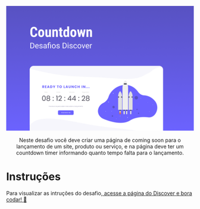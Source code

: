 <p align="center">
    <img src="./.github/preview.png" alt="Preview" >

<p align="center">
Neste desafio você deve criar uma página de coming soon para o lançamento de um site, produto ou serviço, e na página deve ter um countdown timer informando quanto tempo falta para o lançamento.

# Instruções

Para visualizar as intruções do desafio,[ acesse a página do Discover e bora codar! 🚀](https://efficient-sloth-d85.notion.site/Desafio-Countdown-4572ce6f5c91469abe0171f454a13e3f)
